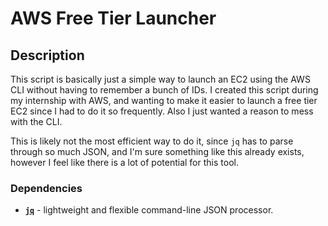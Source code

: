 # AWS Free Tier Launcher

## Description
This script is basically just a simple way to launch an EC2 using the AWS CLI without having to 
remember a bunch of IDs. I created this script during my internship with AWS, and wanting to make 
it easier to launch a free tier EC2 since I had to do it so frequently. Also I just wanted a reason
to mess with the CLI. 

This is likely not the most efficient way to do it, since `jq` has to parse through so much JSON, and I'm sure
something like this already exists, however I feel like there is a lot of potential for this tool.

### Dependencies
* [**`jq`**](https://stedolan.github.io/jq/) - lightweight and flexible command-line JSON processor.



